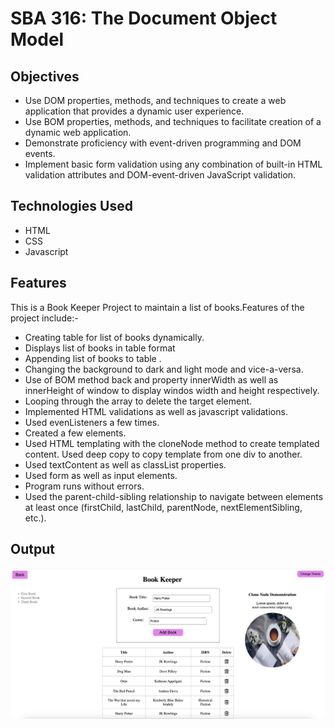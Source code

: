 # SBA 316: The Document Object Model

## Objectives

- Use DOM properties, methods, and techniques to create a web application that provides a dynamic user experience.
- Use BOM properties, methods, and techniques to facilitate creation of a dynamic web application.
- Demonstrate proficiency with event-driven programming and DOM events.
- Implement basic form validation using any combination of built-in HTML validation attributes and DOM-event-driven JavaScript validation.

## Technologies Used

- HTML
- CSS
- Javascript

## Features

This is a Book Keeper Project to maintain a list of books.Features of the project include:-

- Creating table for list of books dynamically.
- Displays list of books in table format
- Appending list of books to table .
- Changing the background to dark and light mode and vice-a-versa.
- Use of BOM method back and property innerWidth as well as innerHeight of window to display windos width and height respectively.
- Looping through the array to delete the target element.
- Implemented HTML validations as well as javascript validations.
- Used evenListeners a few times.
- Created a few elements.
- Used HTML templating with the cloneNode method to create templated content. Used deep copy to copy template from one div to another.
- Used textContent as well as classList properties.
- Used form as well as input elements.
- Program runs without errors.
- Used the parent-child-sibling relationship to navigate between elements at least once (firstChild, lastChild, parentNode, nextElementSibling, etc.).

## Output

![alt text](/images/image.png)
